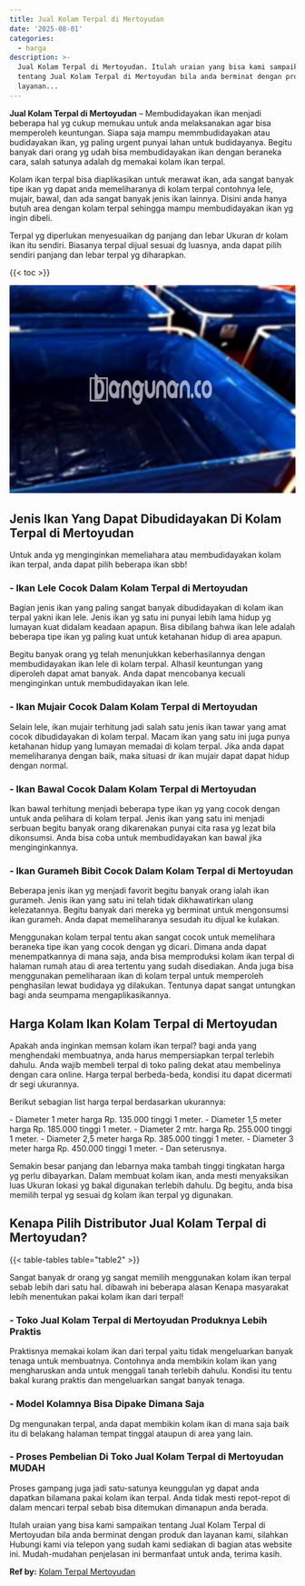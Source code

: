```yaml
---
title: Jual Kolam Terpal di Mertoyudan
date: '2025-08-01'
categories:
  - harga
description: >-
  Jual Kolam Terpal di Mertoyudan. Itulah uraian yang bisa kami sampaikan
  tentang Jual Kolam Terpal di Mertoyudan bila anda berminat dengan produk dan
  layanan...
---
```


**Jual Kolam Terpal di Mertoyudan** – Membudidayakan ikan menjadi beberapa hal yg cukup memukau untuk anda melaksanakan agar bisa memperoleh keuntungan. Siapa saja mampu memmbudidayakan atau budidayakan ikan, yg paling urgent punyai lahan untuk budidayanya. Begitu banyak dari orang yg udah bisa membudidayakan ikan dengan beraneka cara, salah satunya adalah dg memakai kolam ikan terpal.

Kolam ikan terpal bisa diaplikasikan untuk merawat ikan, ada sangat banyak tipe ikan yg dapat anda memeliharanya di kolam terpal contohnya lele, mujair, bawal, dan ada sangat banyak jenis ikan lainnya. Disini anda hanya butuh area dengan kolam terpal sehingga mampu membudidayakan ikan yg ingin dibeli.

Terpal yg diperlukan menyesuaikan dg panjang dan lebar Ukuran dr kolam ikan itu sendiri. Biasanya terpal dijual sesuai dg luasnya, anda dapat pilih sendiri panjang dan lebar terpal yg diharapkan.

{{< toc >}}

![Jual Kolam Terpal di Mertoyudan](/images/jual-kolam-terpal-04.png)

## Jenis Ikan Yang Dapat Dibudidayakan Di Kolam Terpal di Mertoyudan

Untuk anda yg menginginkan memeliahara atau membudidayakan kolam ikan terpal, anda dapat pilih beberapa ikan sbb!

### \- Ikan Lele Cocok Dalam Kolam Terpal di Mertoyudan

Bagian jenis ikan yang paling sangat banyak dibudidayakan di kolam ikan terpal yakni ikan lele. Jenis ikan yg satu ini punyai lebih lama hidup yg lumayan kuat didalam keadaan apapun. Bisa dibilang bahwa ikan lele adalah beberapa tipe ikan yg paling kuat untuk ketahanan hidup di area apapun.

Begitu banyak orang yg telah menunjukkan keberhasilannya dengan membudidayakan ikan lele di kolam terpal. Alhasil keuntungan yang diperoleh dapat amat banyak. Anda dapat mencobanya kecuali menginginkan untuk membudidayakan ikan lele.

### \- Ikan Mujair Cocok Dalam Kolam Terpal di Mertoyudan

Selain lele, ikan mujair terhitung jadi salah satu jenis ikan tawar yang amat cocok dibudidayakan di kolam terpal. Macam ikan yang satu ini juga punya ketahanan hidup yang lumayan memadai di kolam terpal. Jika anda dapat memeliharanya dengan baik, maka situasi dr ikan mujair dapat dapat hidup dengan normal.

### \- Ikan Bawal Cocok Dalam Kolam Terpal di Mertoyudan

Ikan bawal terhitung menjadi beberapa type ikan yg yang cocok dengan untuk anda pelihara di kolam terpal. Jenis ikan yang satu ini menjadi serbuan begitu banyak orang dikarenakan punyai cita rasa yg lezat bila dikonsumsi. Anda bisa coba untuk membudidayakan kan bawal jika menginginkannya.

### \- Ikan Gurameh Bibit Cocok Dalam Kolam Terpal di Mertoyudan

Beberapa jenis ikan yg menjadi favorit begitu banyak orang ialah ikan gurameh. Jenis ikan yang satu ini telah tidak dikhawatirkan ulang kelezatannya. Begitu banyak dari mereka yg berminat untuk mengonsumsi ikan gurameh. Anda dapat memeliharanya sesudah itu dijual ke kulakan.

Menggunakan kolam terpal tentu akan sangat cocok untuk memelihara beraneka tipe ikan yang cocok dengan yg dicari. Dimana anda dapat menempatkannya di mana saja, anda bisa memproduksi kolam ikan terpal di halaman rumah atau di area tertentu yang sudah disediakan. Anda juga bisa menggunakan pemeliharaan ikan di kolam terpal untuk memperoleh penghasilan lewat budidaya yg dilakukan. Tentunya dapat sangat untungkan bagi anda seumpama mengaplikasikannya.

## Harga Kolam Ikan Kolam Terpal di Mertoyudan

Apakah anda inginkan memsan kolam ikan terpal? bagi anda yang menghendaki membuatnya, anda harus mempersiapkan terpal terlebih dahulu. Anda wajib membeli terpal di toko paling dekat atau membelinya dengan cara online. Harga terpal berbeda-beda, kondisi itu dapat dicermati dr segi ukurannya.

Berikut sebagian list harga terpal berdasarkan ukurannya:

\- Diameter 1 meter harga Rp. 135.000 tinggi 1 meter. - Diameter 1,5 meter harga Rp. 185.000 tinggi 1 meter. - Diameter 2 mtr. harga Rp. 255.000 tinggi 1 meter. - Diameter 2,5 meter harga Rp. 385.000 tinggi 1 meter. - Diameter 3 meter harga Rp. 450.000 tinggi 1 meter. - Dan seterusnya.

Semakin besar panjang dan lebarnya maka tambah tinggi tingkatan harga yg perlu dibayarkan. Dalam membuat kolam ikan, anda mesti menyaksikan luas Ukuran lokasi yg bakal digunakan terlebih dahulu. Dg begitu, anda bisa memilih terpal yg sesuai dg kolam ikan terpal yg digunakan.

## Kenapa Pilih Distributor Jual Kolam Terpal di Mertoyudan?

{{< table-tables table="table2" >}}

Sangat banyak dr orang yg sangat memilih menggunakan kolam ikan terpal sebab lebih dari satu hal. dibawah ini beberapa alasan Kenapa masyarakat lebih menentukan pakai kolam ikan dari terpal!

### \- Toko Jual Kolam Terpal di Mertoyudan Produknya Lebih Praktis

Praktisnya memakai kolam ikan dari terpal yaitu tidak mengeluarkan banyak tenaga untuk membuatnya. Contohnya anda membikin kolam ikan yang mengharuskan anda untuk menggali tanah terlebih dahulu. Kondisi itu tentu bakal kurang praktis dan mengeluarkan sangat banyak tenaga.

### \- Model Kolamnya Bisa Dipake Dimana Saja

Dg mengunakan terpal, anda dapat membikin kolam ikan di mana saja baik itu di belakang halaman tempat tinggal ataupun di area yang lain.

### \- Proses Pembelian Di Toko Jual Kolam Terpal di Mertoyudan MUDAH

Proses gampang juga jadi satu-satunya keunggulan yg dapat anda dapatkan bilamana pakai kolam ikan terpal. Anda tidak mesti repot-repot di dalam mencari terpal sebab bisa ditemukan dimanapun anda berada.

Itulah uraian yang bisa kami sampaikan tentang Jual Kolam Terpal di Mertoyudan bila anda berminat dengan produk dan layanan kami, silahkan Hubungi kami via telepon yang sudah kami sediakan di bagian atas website ini. Mudah-mudahan penjelasan ini bermanfaat untuk anda, terima kasih.

**Ref by:** [Kolam Terpal Mertoyudan](https://id.wikipedia.org/wiki/Kolam)
